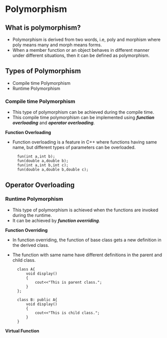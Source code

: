 # Polymorphism

## What is polymorphism?
- Polymorphism is derived from two words, i.e, poly and morphism where poly means many and morph means forms.
- When a member function or an object behaves in different manner under different situations, then it can be defined as polymorphism.

## Types of Polymorphism
- Compile time Polymorphism
- Runtime Polymorphism

### **Compile time Polymorphism**
- This type of polymorphism can be achieved during the compile time.
- This compile time polymorphism can be implemented using ***function overloading*** and ***operator overloading***.

**Function Overloading**
- Function overloading is a feature in 
C++ where functions having same name, but different types of parameters can be overloaded. 

        fun(int a,int b);
        fun(double a,double b);
        fun(int a,int b,int c);
        fun(double a,double b,double c);

**Operator Overloading**
- 

### **Runtime Polymorphism**
- This type of polymorphism is achieved when the functions are invoked during the runtime.
- It can be achieved by ***function overriding***. 

**Function Overriding**
- In function overriding, the function of base class gets a new definition in the derived class.
- The function with same name have different definitions in the parent and child class.

        class A{
            void display()
            {
                cout<<"This is parent class.";
            }
        };

        class B: public A{
            void display()
            {
                cout<<"This is child class.";
            }
        }

**Virtual Function**

